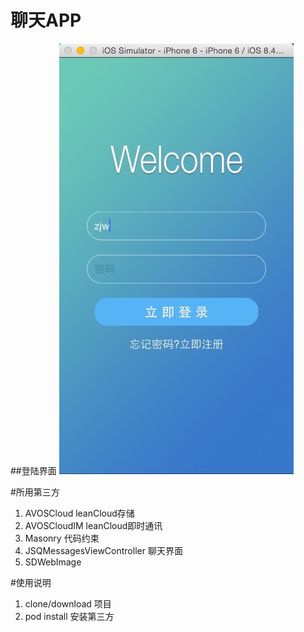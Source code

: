 # 聊天APP

##登陆界面
![image](loginpage.jpg)


#所用第三方
1. AVOSCloud leanCloud存储
2. AVOSCloudIM leanCloud即时通讯
3. Masonry 代码约束
4. JSQMessagesViewController 聊天界面
5. SDWebImage 


#使用说明
1. clone/download 项目
2. pod install 安装第三方
